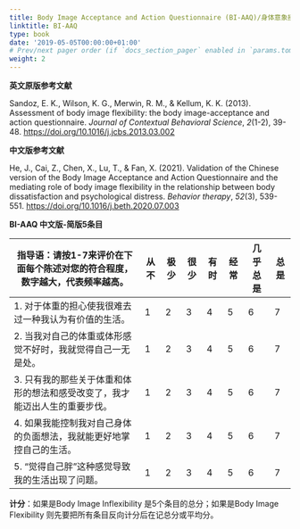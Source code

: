 ```yaml
---
title: Body Image Acceptance and Action Questionnaire (BI-AAQ)/身体意象接纳与行动问卷
linktitle: BI-AAQ
type: book
date: '2019-05-05T00:00:00+01:00'
# Prev/next pager order (if `docs_section_pager` enabled in `params.toml`)
weight: 2
---
```


**英文原版参考文献**

Sandoz, E. K., Wilson, K. G., Merwin, R. M., & Kellum, K. K. (2013). Assessment of body image flexibility: the body image-acceptance and action questionnaire. *Journal of Contextual Behavioral Science*, *2*(1-2), 39-48. https://doi.org/10.1016/j.jcbs.2013.03.002

**中文版参考文献**

He, J., Cai, Z., Chen, X., Lu, T., & Fan, X. (2021). Validation of the Chinese version of the Body Image Acceptance and Action Questionnaire and the mediating role of body image flexibility in the relationship between body dissatisfaction and psychological distress. *Behavior therapy*, *52*(3), 539-551. https://doi.org/10.1016/j.beth.2020.07.003

**BI-AAQ 中文版-简版5条目**

| **指导语：请按****1-7****来评价在下面每个陈述对您的符合程度，数字越大，代表频率越高。** | **从不** | **极少** | **很少** | **有时** | **经常** | **几乎总是** | **总是** |
| ------------------------------------------------------------ | -------- | -------- | -------- | -------- | -------- | ------------ | -------- |
| 1. 对于体重的担心使我很难去过一种我认为有价值的生活。         | 1        | 2        | 3        | 4        | 5        | 6            | 7        |
| 2. 当我对自己的体重或体形感觉不好时，我就觉得自己一无是处。   | 1        | 2        | 3        | 4        | 5        | 6            | 7        |
| 3. 只有我的那些关于体重和体形的想法和感受改变了，我才能迈出人生的重要步伐。 | 1        | 2        | 3        | 4        | 5        | 6            | 7        |
| 4. 如果我能控制我对自己身体的负面想法，我就能更好地掌控自己的生活。 | 1        | 2        | 3        | 4        | 5        | 6            | 7        |
| 5. “觉得自己胖”这种感觉导致我的生活出现了问题。               | 1        | 2        | 3        | 4        | 5        | 6            | 7        |

**计分**：如果是Body Image Inflexibility 是5个条目的总分；如果是Body Image Flexibility 则先要把所有条目反向计分后在记总分或平均分。
